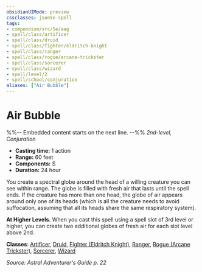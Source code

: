 ```yaml
---
obsidianUIMode: preview
cssclasses: json5e-spell
tags:
- compendium/src/5e/aag
- spell/class/artificer
- spell/class/druid
- spell/class/fighter/eldritch-knight
- spell/class/ranger
- spell/class/rogue/arcane-trickster
- spell/class/sorcerer
- spell/class/wizard
- spell/level/2
- spell/school/conjuration
aliases: ["Air Bubble"]
---
```

# Air Bubble
%%-- Embedded content starts on the next line. --%%
*2nd-level, Conjuration*  

- **Casting time:** 1 action
- **Range:** 60 feet
- **Components:** S
- **Duration:** 24 hour

You create a spectral globe around the head of a willing creature you can see within range. The globe is filled with fresh air that lasts until the spell ends. If the creature has more than one head, the globe of air appears around only one of its heads (which is all the creature needs to avoid suffocation, assuming that all its heads share the same respiratory system).

**At Higher Levels.** When you cast this spell using a spell slot of 3rd level or higher, you can create two additional globes of fresh air for each slot level above 2nd.

**Classes**: [Artificer](/Systems/5e/classes/artificer-tce.md), [Druid](/Systems/5e/classes/druid.md), [Fighter (Eldritch Knight)](/Systems/5e/classes/fighter-eldritch-knight.md), [Ranger](/Systems/5e/classes/ranger.md), [Rogue (Arcane Trickster)](/Systems/5e/classes/rogue-arcane-trickster.md), [Sorcerer](/Systems/5e/classes/sorcerer.md), [Wizard](/Systems/5e/classes/wizard.md)

*Source: Astral Adventurer's Guide p. 22*